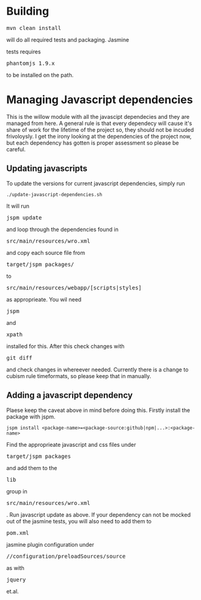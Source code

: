 # Building #

<pre>mvn clean install</pre> will do all required tests and packaging. Jasmine
tests requires <pre>phantomjs 1.9.x</pre> to be installed on the path.

# Managing Javascript dependencies #

This is the willow module with all the javascipt dependecies and they are
managed from here. A general rule is that every dependecy will cause it's share
of work for the lifetime of the project so, they should not be incuded frivoloysly.
I get the irony looking at the dependencies of the project now, but each
dependency has gotten is proper assessment so please be careful.

## Updating javascripts ##

To update the versions for current javascript dependencies, simply run
```
./update-javascript-dependencies.sh
```
It will run <pre>jspm update</pre> and loop through the dependencies found
in <pre>src/main/resources/wro.xml</pre> and copy each source file from
<pre>target/jspm_packages/</pre> to <pre>src/main/resources/webapp/[scripts|styles]</pre>
as approprieate. You wil need <pre>jspm</pre> and <pre>xpath</pre> installed for
this. After this check changes with <pre>git diff</pre> and check
changes in whereever needed. Currently there is a change to cubism rule
timeformats, so please keep that in manually.

## Adding a javascript dependency ##

Plaese keep the caveat above in mind before doing this. Firstly install the
package with jspm.
```
jspm install <package-name>=<package-source:github|npm|...>:<package-name>
```
Find the approprieate javascript and css files under <pre>target/jspm_packages</pre>
and add them to the <pre>lib</pre> group in <pre>src/main/resources/wro.xml</pre>.
Run javascript update as above. If your dependency can not be mocked out of the
jasmine tests, you will also need to add them to <pre>pom.xml</pre> jasmine
plugin configuration under <pre>//configuration/preloadSources/source</pre>
as with <pre>jquery</pre> et.al.

